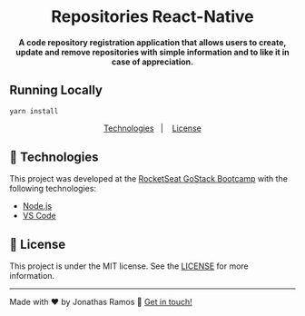 <h1 align="center">
    Repositories React-Native
</h1>

<h4 align="center">
  A code repository registration application that allows users to create, update and remove repositories with simple information and to like it in case of appreciation.
</h4>

## Running Locally

```sh
yarn install
```

<p align="center">
  <a href="#rocket-technologies">Technologies</a>&nbsp;&nbsp;&nbsp;|&nbsp;&nbsp;&nbsp;
  <a href="#memo-license">License</a>
</p>

## :rocket: Technologies

This project was developed at the [RocketSeat GoStack Bootcamp](https://rocketseat.com.br/bootcamp) with the following technologies:

- [Node.js][nodejs]
- [VS Code][vc]

## :memo: License

This project is under the MIT license. See the [LICENSE](https://github.com/ograndej/desafio-conceitos-reactjs/blob/master/LICENSE) for more information.

---

Made with ♥ by Jonathas Ramos :wave: [Get in touch!](https://www.linkedin.com/in/jonathasramos/)

[nodejs]: https://nodejs.org/
[yarn]: https://yarnpkg.com/
[vc]: https://code.visualstudio.com/
[vceditconfig]: https://marketplace.visualstudio.com/items?itemName=EditorConfig.EditorConfig
[vceslint]: https://marketplace.visualstudio.com/items?itemName=dbaeumer.vscode-eslint

```

```
